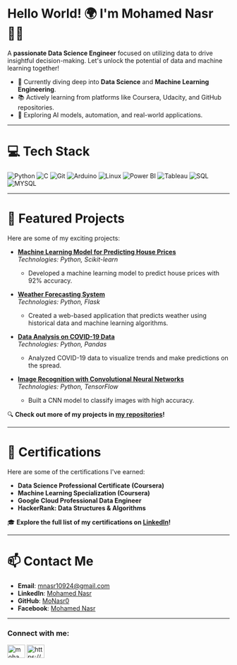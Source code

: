 # Hello World! 🌍 I'm Mohamed Nasr 👋🏼
A **passionate Data Science Engineer** focused on utilizing data to drive insightful decision-making. Let's unlock the potential of data and machine learning together!

- 🌱 Currently diving deep into **Data Science** and **Machine Learning Engineering**.
- 📚 Actively learning from platforms like Coursera, Udacity, and GitHub repositories.
- 🔧 Exploring AI models, automation, and real-world applications.
---

# 💻 Tech Stack
![Python](https://img.shields.io/badge/PYTHON-%2300758F.svg?style=for-the-badge&logo=sqlite&logoColor=white)
![C](https://img.shields.io/badge/C-%2300758F.svg?style=for-the-badge&logo=sqlite&logoColor=white)
![Git](https://img.shields.io/badge/Git-%23F05033.svg?style=for-the-badge&logo=git&logoColor=white)
![Arduino](https://img.shields.io/badge/ARDUINO-%2300758F.svg?style=for-the-badge&logo=sqlite&logoColor=white)
![Linux](https://img.shields.io/badge/LINUX-%2300758F.svg?style=for-the-badge&logo=sqlite&logoColor=white)
![Power BI](https://img.shields.io/badge/Power%20BI-%23F2C811.svg?style=for-the-badge&logo=powerbi&logoColor=white)
![Tableau](https://img.shields.io/badge/Tableau-E97627?style=for-the-badge&logo=tableau&logoColor=white)
![SQL](https://img.shields.io/badge/SQL-%2300758F.svg?style=for-the-badge&logo=sqlite&logoColor=white)
![MYSQL](https://img.shields.io/badge/MYSQL-%2300758F.svg?style=for-the-badge&logo=sqlite&logoColor=white)

---

# 🚀 Featured Projects
Here are some of my exciting projects:

- **[Machine Learning Model for Predicting House Prices](https://github.com/MoNasr0/house-price-prediction)**  
  *Technologies: Python, Scikit-learn*  
  - Developed a machine learning model to predict house prices with 92% accuracy.
  
- **[Weather Forecasting System](https://github.com/MoNasr0/weather-forecasting)**  
  *Technologies: Python, Flask*  
  - Created a web-based application that predicts weather using historical data and machine learning algorithms.

- **[Data Analysis on COVID-19 Data](https://github.com/MoNasr0/covid19-data-analysis)**  
  *Technologies: Python, Pandas*  
  - Analyzed COVID-19 data to visualize trends and make predictions on the spread.

- **[Image Recognition with Convolutional Neural Networks](https://github.com/MoNasr0/image-recognition)**  
  *Technologies: Python, TensorFlow*  
  - Built a CNN model to classify images with high accuracy.

🔍 **Check out more of my projects in [my repositories](https://github.com/MoNasr0)!**

---

# 🌟 Certifications
Here are some of the certifications I've earned:

- **Data Science Professional Certificate (Coursera)**
- **Machine Learning Specialization (Coursera)**
- **Google Cloud Professional Data Engineer**
- **HackerRank: Data Structures & Algorithms**

🎓 **Explore the full list of my certifications on [LinkedIn](https://www.linkedin.com/in/mohamed-nasr-90612b1a5/)!**

---

# 📫 Contact Me
- **Email**: [mnasr10924@gmail.com](mailto:mnasr10924@gmail.com)
- **LinkedIn**: [Mohamed Nasr](https://www.linkedin.com/in/mohamed-nasr-90612b1a5/)
- **GitHub**: [MoNasr0](https://github.com/MoNasr0)
- **Facebook**: [Mohamed Nasr](https://m.facebook.com/profile.php/?id=100009811544757)

---

<h3 align="left">Connect with me:</h3>
<p align="left">
<a href="https://www.linkedin.com/in/mohamed-nasr-90612b1a5" title="Linkedin" target="blank"><img align="center" src="https://raw.githubusercontent.com/rahuldkjain/github-profile-readme-generator/master/src/images/icons/Social/linked-in-alt.svg" alt="mohamed-nasr-90612b1a5" height="30" width="40" /></a>
<a href="https://m.facebook.com/profile.php/?id=100009811544757" title="Facebook" target="blank"><img align="center" src="https://raw.githubusercontent.com/rahuldkjain/github-profile-readme-generator/master/src/images/icons/Social/facebook.svg" alt="https://m.facebook.com/profile.php/?id=100009811544757" height="30" width="40" /></a>
</p>
